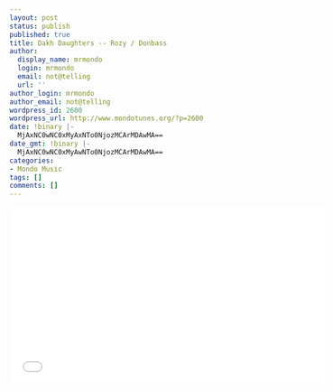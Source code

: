 ```yaml
---
layout: post
status: publish
published: true
title: Dakh Daughters -- Rozy / Donbass
author:
  display_name: mrmondo
  login: mrmondo
  email: not@telling
  url: ''
author_login: mrmondo
author_email: not@telling
wordpress_id: 2600
wordpress_url: http://www.mondotunes.org/?p=2600
date: !binary |-
  MjAxNC0wNC0xMyAxNTo0NjozMCArMDAwMA==
date_gmt: !binary |-
  MjAxNC0wNC0xMyAwNTo0NjozMCArMDAwMA==
categories:
- Mondo Music
tags: []
comments: []
---
```

<iframe width="560" height="315" src="//www.youtube.com/embed/6wCgZh-nczY" frameborder="0"> </iframe>
